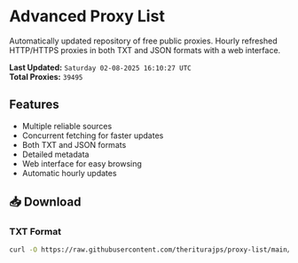 # Advanced Proxy List

Automatically updated repository of free public proxies. Hourly refreshed HTTP/HTTPS proxies in both TXT and JSON formats with a web interface.

**Last Updated:** `Saturday 02-08-2025 16:10:27 UTC`  
**Total Proxies:** `39495`

## Features
- Multiple reliable sources
- Concurrent fetching for faster updates
- Both TXT and JSON formats
- Detailed metadata
- Web interface for easy browsing
- Automatic hourly updates

## 📥 Download

### TXT Format
```bash
curl -O https://raw.githubusercontent.com/theriturajps/proxy-list/main/proxies.txt